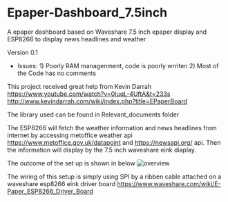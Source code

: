 # Epaper-Dashboard_7.5inch
A epaper dashboard based on Waveshare 7.5 inch epaper display and ESP8266 to display news headlines and weather

Version 0.1 

- Issues: 1) Poorly RAM managenment, code is poorly wrriten 2) Most of the Code has no comments 

This project received great help from Kevin Darrah https://www.youtube.com/watch?v=0IuqL-4UftA&t=233s http://www.kevindarrah.com/wiki/index.php?title=EPaperBoard

The library used can be found in Relevant_documents folder

The ESP8266 will fetch the weather information and news headlines from internet by accessing metoffice weather api https://www.metoffice.gov.uk/datapoint and https://newsapi.org/ api. Then the information will display by the 7.5 inch waveshare eink diaplay. 

The outcome of the set up is shown in below
![overview](https://raw.githubusercontent.com/JieGH/Epaper-Dashboard_7.5inch/master/pics/20190225_203022.png)

The wiring of this setup is simply using SPI by a ribben cable attached on a waveshare esp8266 eink driver board https://www.waveshare.com/wiki/E-Paper_ESP8266_Driver_Board
